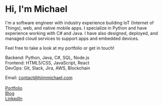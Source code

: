 # Hi, I'm Michael

I'm a software engineer with industry experience building IoT (Internet of Things), web, and native mobile apps. I specialize in Python and have experience working with C# and Java. I have also designed, deployed, and managed cloud services to support apps and embedded devices.

Feel free to take a look at my portfolio or get in touch!

Backend: Python, Java, C#, SQL, Node.js <br /> 
Frontend: HTML5/CSS, JavaScript, React <br /> 
DevOps: Git, Slack, Jira, AWS, Blockchain <br /> 

Email: contact@hiimmichael.com <br /> 
<br /> 
[Portfolio](http://hiimmichael.com) <br /> 
[Blog](http://blog.hiimmichael.com) <br /> 
[LinkedIn](https://www.linkedin.com/in/hiimmichael/)
